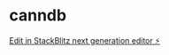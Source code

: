 # canndb

[Edit in StackBlitz next generation editor ⚡️](https://stackblitz.com/~/github.com/stalonium/canndb)